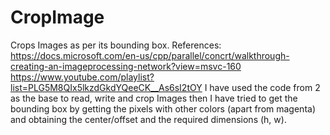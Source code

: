 # CropImage
Crops Images as per its bounding box.
References: 
https://docs.microsoft.com/en-us/cpp/parallel/concrt/walkthrough-creating-an-imageprocessing-network?view=msvc-160
https://www.youtube.com/playlist?list=PLG5M8QIx5lkzdGkdYQeeCK__As6sI2tOY
I have used the code from 2 as the base to read, write and crop Images then I have tried to get the bounding box by getting the pixels with other colors (apart from magenta) and obtaining the center/offset and the required dimensions (h, w). 
